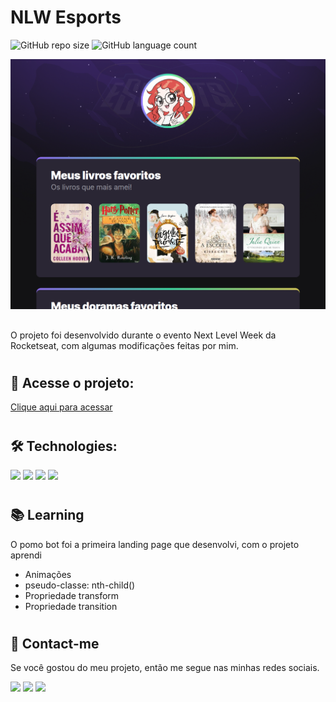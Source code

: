 # NLW Esports

![GitHub repo size](https://img.shields.io/github/repo-size/anafts/Nlw-esports-explorer?style=for-the-badge)
![GitHub language count](https://img.shields.io/github/languages/count/anafts/Nlw-esports-explorer?style=for-the-badge)

![preview](./.github/preview.png)

## 
 O projeto foi desenvolvido durante o evento Next Level Week da Rocketseat, com algumas modificações feitas por mim. 

 #

## 🚀 Acesse o projeto:
[Clique aqui para acessar](https://anafts.github.io/Nlw-esports-explorer/)
 #


## 🛠️ Technologies: 

<img src="https://img.shields.io/badge/HTML5-E34F26?style=for-the-badge&logo=html5&logoColor=white">
<img src="https://img.shields.io/badge/CSS3-1572B6?style=for-the-badge&logo=css3&logoColor=white">
<img src="https://img.shields.io/badge/Git-E34F26?style=for-the-badge&logo=git&logoColor=white">
<img src="https://img.shields.io/badge/GitHub-100000?style=for-the-badge&logo=github&logoColor=white" >


# 

## 📚 Learning

O pomo bot foi a primeira landing page que desenvolvi, com o projeto aprendi 
- Animações
- pseudo-classe: nth-child()
- Propriedade transform
- Propriedade transition

#

## 💌 Contact-me
Se você gostou do meu projeto, então me segue nas minhas redes sociais. 

<a href="https://www.linkedin.com/in/ana-freitas-794b3523b/" target="_blank"><img src="https://img.shields.io/badge/-LinkedIn-%230077B5?style=for-the-badge&logo=linkedin&logoColor=white" target="_blank"></a>
  <a href="https://www.instagram.com/_beafts/" target="_blank"><img src="https://img.shields.io/badge/-Instagram-%23E4405F?style=for-the-badge&logo=instagram&logoColor=white" target="_blank"></a>
   <a href="https://www.behance.net/anafts" target="_blank"><img src="https://img.shields.io/badge/-Behance-blue?style=for-the-badge&logo=behance&logoColor=white" target="_blank"></a>
